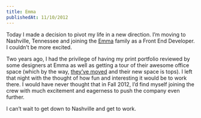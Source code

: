 ```yaml
---
title: Emma
publishedAt: 11/10/2012
---
```

Today I made a decision to pivot my life in a new direction. I’m moving to Nashville, Tennessee and joining the [Emma](http://myemma.com/) family as a Front End Developer. I couldn’t be more excited.

Two years ago, I had the privilege of having my print portfolio reviewed by some designers at Emma as well as getting a tour of their awesome office space (which by the way, [they’ve moved](https://maps.google.com/maps?q=9+Lea+Avenue,+Nashville,+TN&hl=en&hnear=9+Lea+Ave,+Nashville,+Tennessee+37210&gl=us&t=h&z=16) and their new space is tops). I left that night with the thought of how fun and interesting it would be to work there. I would have never thought that in Fall 2012, I’d find myself joining the crew with much excitement and eagerness to push the company even further.

I can’t wait to get down to Nashville and get to work.
